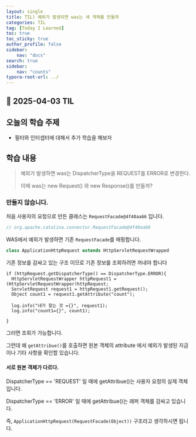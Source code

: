 ```yaml
---
layout: single
title: TIL) 예외가 발생되면 was는 새 객체를 만들까
categories: TIL
tag: [Today I Learned]
toc: true
toc_sticky: true
author_profile: false
sidebar:
    nav: "docs"
search: true
sidebar:
    nav: "counts"
typora-root-url: ../
---
```


## 📌 2025-04-03 TIL

## 오늘의 학습 주제
- 필터와 인터셉터에 대해서 추가 학습을 해보자

## 학습 내용

> 예외가 발생하면 was는 DispatcherType을 REQUEST를 ERROR로 변경한다.
>
> 이때 was는 new Request() 와 new Response()를 만들까?

### 만들지 않습니다.

처음 사용자의 요청으로 만든 클래스는 `RequestFacade@4f40aa66` 입니다.

```java
// org.apache.catalina.connector.RequestFacade@4f40aa66
```

WAS에서 예외가 발생하면 기존 `RequestFacade`를 매핑합니다.

```java
class ApplicationHttpRequest extends HttpServletRequestWrapped
```

기존 정보를 감싸고 있는 구조 이므로 기존 정보를 조회하려면 꺼내야 합니다

```jva
if (httpRequest.getDispatcherType() == DispatcherType.ERROR){
  HttpServletRequestWrapper httpRequest1 = (HttpServletRequestWrapper)httpRequest;
  ServletRequest request1 = httpRequest1.getRequest();
  Object count1 = request1.getAttribute("count");

  log.info("내가 찾는 것 ={}", request1);
  log.info("count1={}", count1);

} 
```

그러면 조회가 가능합니다. 

그런데 왜 `getAttribue()`를 호출하면 원본 객체의 attribute 에서 예외가 발생된 지금이나 기타 사항을 확인할 있습니다.

#### 서로 원본 객체가 다르다.

DispatcherType == 'REQUEST' 일 때에 getAttribue()는 사용자 요청의 실제 객체입니다.

DispatcherType == 'ERROR' 일 때에 getAttribue()는 래퍼 객체를 감싸고 있습니다.

즉, `ApplicationHttpRequest(RequestFacade(Object))` 구조라고 생각하시면 됩니다.



 
